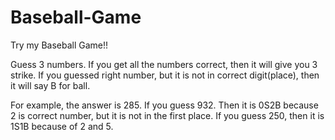 # Baseball-Game
Try my Baseball Game!!


Guess 3 numbers. If you get all the numbers correct, then it will give you 3 strike. If you guessed right number, but it is not in correct digit(place), then it will say B for ball.

For example, the answer is 285. If you guess 932. Then it is 0S2B because 2 is correct number, but it is not in the first place. If you guess 250, then it is 1S1B because of 2 and 5.
